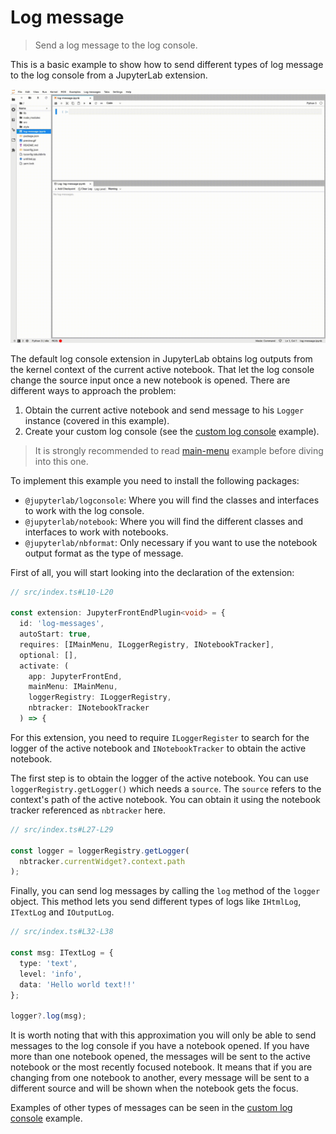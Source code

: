 # Log message

> Send a log message to the log console.

This is a basic example to show how to send different types of log message to the log console from a JupyterLab extension.

![log message example](preview.gif)

The default log console extension in JupyterLab obtains log outputs from the kernel context of the current active notebook. That let the log console change the source input once a new notebook is opened. There are different ways to approach the problem:

1. Obtain the current active notebook and send message to his `Logger` instance (covered in this example).
2. Create your custom log console (see the [custom log console](https://github.com/jupyterlab/extension-examples/tree/master/custom-log-console) example).

> It is strongly recommended to read [main-menu](https://github.com/jupyterlab/extension-examples/tree/master/main-menu) example before diving into this one.

To implement this example you need to install the following packages:

- `@jupyterlab/logconsole`: Where you will find the classes and interfaces to work with the log console.
- `@jupyterlab/notebook`: Where you will find the different classes and interfaces to work with notebooks.
- `@jupyterlab/nbformat`: Only necessary if you want to use the notebook output format as the type of message.

First of all, you will start looking into the declaration of the extension:

<!-- prettier-ignore-start -->
```ts
// src/index.ts#L10-L20

const extension: JupyterFrontEndPlugin<void> = {
  id: 'log-messages',
  autoStart: true,
  requires: [IMainMenu, ILoggerRegistry, INotebookTracker],
  optional: [],
  activate: (
    app: JupyterFrontEnd,
    mainMenu: IMainMenu,
    loggerRegistry: ILoggerRegistry,
    nbtracker: INotebookTracker
  ) => {
```
<!-- prettier-ignore-end -->

For this extension, you need to require `ILoggerRegister` to search for the logger of the active notebook and `INotebookTracker` to obtain the active notebook.

The first step is to obtain the logger of the active notebook. You can use `loggerRegistry.getLogger()` which needs a `source`. The `source` refers to the context's path of the active notebook. You can obtain it using the notebook tracker referenced as `nbtracker` here.

<!-- prettier-ignore-start -->
```ts
// src/index.ts#L27-L29

const logger = loggerRegistry.getLogger(
  nbtracker.currentWidget?.context.path
);
```
<!-- prettier-ignore-end -->

Finally, you can send log messages by calling the `log` method of the `logger` object. This method lets you send different types of logs like `IHtmlLog`, `ITextLog` and `IOutputLog`.

<!-- prettier-ignore-start -->
```ts
// src/index.ts#L32-L38

const msg: ITextLog = {
  type: 'text',
  level: 'info',
  data: 'Hello world text!!'
};

logger?.log(msg);
```
<!-- prettier-ignore-end -->

It is worth noting that with this approximation you will only be able to send messages to the log console if you have a notebook opened. If you have more than one notebook opened, the messages will be sent to the active notebook or the most recently focused notebook. It means that if you are changing from one notebook to another, every message will be sent to a different source and will be shown when the notebook gets the focus.

Examples of other types of messages can be seen in the [custom log console](https://github.com/jupyterlab/extension-examples/tree/master/custom-log-console) example.

